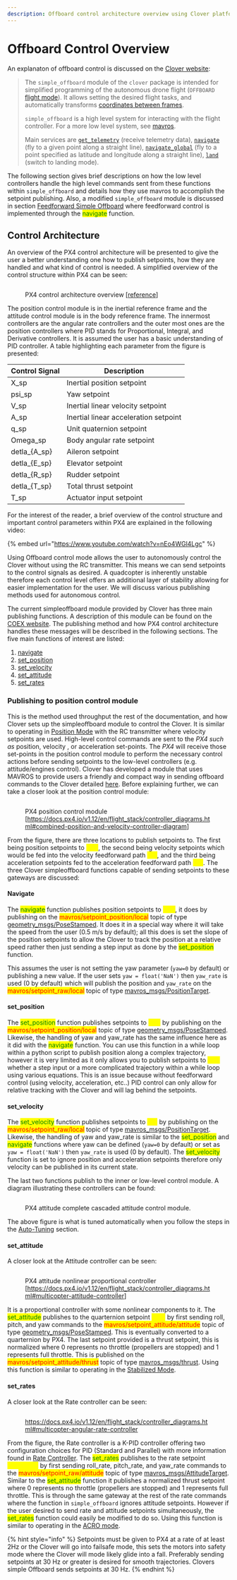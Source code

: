 ```yaml
---
description: Offboard control architecture overview using Clover platform
---
```


# Offboard Control Overview

An explanaton of offboard control is discussed on the [Clover website](https://clover.coex.tech/en/simple\_offboard.html#autonomous-flight):

> The `simple_offboard` module of the `clover` package is intended for simplified programming of the autonomous drone flight (`OFFBOARD` [flight mode](https://clover.coex.tech/en/modes.html)). It allows setting the desired flight tasks, and automatically transforms [coordinates between frames](https://clover.coex.tech/en/frames.html).
>
> `simple_offboard` is a high level system for interacting with the flight controller. For a more low level system, see [mavros](https://clover.coex.tech/en/mavros.html).
>
> Main services are [`get_telemetry`](https://clover.coex.tech/en/simple\_offboard.html#gettelemetry) (receive telemetry data), [`navigate`](https://clover.coex.tech/en/simple\_offboard.html#navigate) (fly to a given point along a straight line), [`navigate_global`](https://clover.coex.tech/en/simple\_offboard.html#navigateglobal) (fly to a point specified as latitude and longitude along a straight line), [`land`](https://clover.coex.tech/en/simple\_offboard.html#land) (switch to landing mode).

The following section gives brief descriptions on how the low level controllers handle the high level commands sent from these functions within `simple_offboard` and details how they use mavros to accomplish the setpoint publishing. Also, a modified `simple_offboard` module is discussed in section [Feedforward Simple Offboard](complex-trajectory-tracking/feedforward-simple-offboard.md) where feedforward control is implemented through the <mark style="color:green;">navigate</mark> function.

## Control Architecture

An overview of the PX4 control architecture will be presented to give the user a better understanding one how to publish setpoints, how they are handled and what kind of control is needed. A simplified overview of the control structure within PX4 can be seen:

<figure><img src="../../.gitbook/assets/px4_control_structure.jpg" alt=""><figcaption><p>PX4 control architecture overview [<a href="https://docs.px4.io/v1.12/en/flight_stack/controller_diagrams.html#multicopter-control-architecture">reference</a>]</p></figcaption></figure>

The position control module is in the inertial reference frame and the attitude control module is in the body reference frame. The innermost controllers are the angular rate controllers and the outer most ones are the position controllers where PID stands for Proportional, Integral, and Derivative controllers. It is assumed the user has a basic understanding of PID controller. A table highlighting each parameter from the figure is presented:

| Control Signal | Description                           |
| -------------- | ------------------------------------- |
| X\_sp          | Inertial position setpoint            |
| psi\_sp        | Yaw setpoint                          |
| V\_sp          | Inertial linear velocity setpoint     |
| A\_sp          | Inertial linear acceleration setpoint |
| q\_sp          | Unit quaternion setpoint              |
| Omega\_sp      | Body angular rate setpoint            |
| detla\_{A\_sp} | Aileron setpoint                      |
| detla\_{E\_sp} | Elevator setpoint                     |
| detla\_{R\_sp} | Rudder setpoint                       |
| detla\_{T\_sp} | Total thrust setpoint                 |
| T\_sp          | Actuator input setpoint               |

For the interest of the reader, a brief overview of the control structure and important control parameters within PX4 are explained in the following video:

{% embed url="https://www.youtube.com/watch?v=nEo4WGl4Lgc" %}

Using Offboard control mode allows the user to autonomously control the Clover without using the RC transmitter. This means we can send setpoints to the control signals as desired. A quadcopter is inherently unstable therefore each control level offers an additional layer of stability allowing for easier implementation for the user. We will discuss various publishing methods used for autonomous control.

The current simpleoffboard module provided by Clover has three main publishing functions. A description of this module can be found on the [COEX website](https://clover.coex.tech/en/simple\_offboard.html#autonomous-flight). The publishing method and how PX4 control architecture handles these messages will be described in the following sections. The five main functions of interest are listed:

1. [navigate](https://clover.coex.tech/en/simple\_offboard.html#navigate)
2. [set\_position](https://clover.coex.tech/en/simple\_offboard.html#setposition)
3. [set\_velocity](https://clover.coex.tech/en/simple\_offboard.html#setvelocity)
4. [set\_attitude](https://clover.coex.tech/en/simple\_offboard.html#setattitude)
5. [set\_rates](https://clover.coex.tech/en/simple\_offboard.html#setrates)

### Publishing to position control module

This is the method used throughput the rest of the documentation, and how Clover sets up the simpleoffboard module to control the Clover. It is similar to operating in [Position Mode](https://clover.coex.tech/en/modes.html#assisted-flight-modes) with the RC transmitter where velocity setpoints are used. High-level control commands are sent to the _PX4 such as_ position, velocity , or acceleration set-points. The _PX4_ will receive those set-points in the position control module to perform the necessary control actions before sending setpoints to the low-level controllers (e.g. attitude/engines control). Clover has developed a module that uses MAVROS to provide users a friendly and compact way in sending offboard commands to the Clover detailed [here](https://clover.coex.tech/en/simple\_offboard.html#autonomous-flight). Before explaining further, we can take a closer look at the position control module:

<figure><img src="../../.gitbook/assets/position_control_module.png" alt=""><figcaption><p>PX4 position control module [<a href="https://docs.px4.io/v1.12/en/flight_stack/controller_diagrams.html#combined-position-and-velocity-controller-diagram">https://docs.px4.io/v1.12/en/flight_stack/controller_diagrams.html#combined-position-and-velocity-controller-diagram</a>]</p></figcaption></figure>

From the figure, there are three locations to publish setpoints to. The first being position setpoints to <mark style="color:yellow;">r\_sp</mark>, the second being velocity setpoints which would be fed into the velocity feedforward path <mark style="color:yellow;">v\_ff</mark>, and the third being acceleration setpoints fed to the acceleration feedforward path <mark style="color:yellow;">a\_ff</mark>. The three Clover simpleoffboard functions capable of sending setpoints to these gateways are discussed:

#### Navigate

The <mark style="color:green;">navigate</mark> function publishes position setpoints to <mark style="color:yellow;">r\_sp</mark>, it does by publishing on the <mark style="color:red;">mavros/setpoint\_position/local</mark> topic of type [geometry\_msgs/PoseStamped](http://docs.ros.org/en/api/geometry\_msgs/html/msg/PoseStamped.html). It does it in a special way where it will take the speed from the user (0.5 m/s by default); all this does is set the slope of the position setpoints to allow the Clover to track the position at a relative speed rather then just sending a step input as done by the <mark style="color:green;">set\_position</mark> function.&#x20;

This assumes the user is not setting the yaw parameter (`yaw=0` by default) or publishing a new value. If the user sets `yaw = float('NaN')` then `yaw_rate` is used (0 by default) which will publish the position and `yaw_rate` on the <mark style="color:red;">mavros/setpoint\_raw/local</mark> topic of type [mavros\_msgs/PositionTarget](http://docs.ros.org/en/api/mavros\_msgs/html/msg/PositionTarget.html).&#x20;

#### set\_position

The <mark style="color:green;">set\_position</mark> function publishes setpoints to <mark style="color:yellow;">r\_sp</mark> by publishing on the <mark style="color:red;">mavros/setpoint\_position/local</mark> topic of type [geometry\_msgs/PoseStamped](http://docs.ros.org/en/api/geometry\_msgs/html/msg/PoseStamped.html). Likewise, the handling of yaw and yaw\_rate has the same influence here as it did with the <mark style="color:green;">navigate</mark> function. You can use this function in a while loop within a python script to publish position along a complex trajectory, however it is very limited as it only allows you to publish setpoints to <mark style="color:yellow;">r\_sp</mark> whether a step input or a more complicated trajectory within a while loop using various equations. This is an issue because without feedforward control (using velocity, acceleration, etc..) PID control can only allow for relative tracking with the Clover and will lag behind the setpoints.

#### set\_velocity

The <mark style="color:green;">set\_velocity</mark> function publishes setpoints to <mark style="color:yellow;">v\_ff</mark> by publishing on the <mark style="color:red;">mavros/setpoint\_raw/local</mark> topic of type [mavros\_msgs/PositionTarget](http://docs.ros.org/en/api/mavros\_msgs/html/msg/PositionTarget.html). Likewise, the handling of yaw and yaw\_rate is similar to the <mark style="color:green;">set\_position</mark> and <mark style="color:green;">navigate</mark> functions where yaw can be defined (`yaw=0` by default) or set as `yaw = float('NaN')` then `yaw_rate` is used (0 by default). The <mark style="color:green;">set\_velocity</mark> function is set to ignore position and acceleration setpoints therefore only velocity can be published in its current state.

The last two functions publish to the inner or low-level control module. A diagram illustrating these controllers can be found:

<figure><img src="../../.gitbook/assets/control_diagram.png" alt=""><figcaption><p>PX4 attitude complete cascaded attitude control module.</p></figcaption></figure>

The above figure is what is tuned automatically when you follow the steps in the [Auto-Tuning](../auto-tuning/) section.

#### set\_attitude

A closer look at the Attitude controller can be seen:

<figure><img src="../../.gitbook/assets/mc_attitude.jpg" alt=""><figcaption><p>PX4 attitude nonlinear proportional controller [<a href="https://docs.px4.io/v1.12/en/flight_stack/controller_diagrams.html#multicopter-attitude-controller">https://docs.px4.io/v1.12/en/flight_stack/controller_diagrams.html#multicopter-attitude-controller</a>]</p></figcaption></figure>

It is a proportional controller with some nonlinear components to it. The <mark style="color:green;">set\_attitude</mark> publishes to the quarternion setpoint <mark style="color:yellow;">q\_sp</mark> by first sending  roll, pitch, and yaw commands to the <mark style="color:red;">mavros/setpoint\_attitude/attitude</mark> topic of type [geometry\_msgs/PoseStamped](http://docs.ros.org/en/api/geometry\_msgs/html/msg/PoseStamped.html). This is eventually converted to a quarternion by PX4. The last setpoint provided is a thrust setpoint, this is normalized where 0 represents no throttle (propellers are stopped) and 1 represents full throttle. This is published on the <mark style="color:red;">mavros/setpoint\_attitude/thrust</mark> topic of type [mavros\_msgs/thrust](http://docs.ros.org/en/api/mavros\_msgs/html/msg/Thrust.html). Using this function is similar to operating in the [Stabilized Mode](https://clover.coex.tech/en/modes.html#manual-control).&#x20;

#### set\_rates

A closer look at the Rate controller can be seen:

<figure><img src="../../.gitbook/assets/mc_angular_rate_diagram.jpg" alt=""><figcaption><p><a href="https://docs.px4.io/v1.12/en/flight_stack/controller_diagrams.html#multicopter-angular-rate-controller">https://docs.px4.io/v1.12/en/flight_stack/controller_diagrams.html#multicopter-angular-rate-controller</a></p></figcaption></figure>

From the figure, the Rate controller is a K-PID controller offering two configuration choices for PID (Standard and Parallel) with more information found in [Rate Controller](https://docs.px4.io/v1.12/en/config\_mc/pid\_tuning\_guide\_multicopter.html#rate-controller). The <mark style="color:green;">set\_rates</mark> publishes to the rate setpoint <mark style="color:yellow;">Omega\_sp</mark> by first sending  roll\_rate, pitch\_rate, and yaw\_rate commands to the <mark style="color:red;">mavros/setpoint\_raw/attitude</mark> topic of type [mavros\_msgs/AttitudeTarget](http://docs.ros.org/en/api/mavros\_msgs/html/msg/AttitudeTarget.html). Similar to the <mark style="color:green;">set\_attitude</mark> function it publishes a normalized thrust setpoint where 0 represents no throttle (propellers are stopped) and 1 represents full throttle. This is through the same gateway at the rest of the rate commands where the function in `simple_offboard` ignores attitude setpoints. However if the user desired to send rate and attitude setpoints simultaneously, the <mark style="color:green;">set\_rates</mark> function could easily be modified to do so. Using this function is similar to operating in the [ACRO mode](https://clover.coex.tech/en/modes.html).

{% hint style="info" %}
Setpoints must be given to PX4 at a rate of at least 2Hz or the Clover will go into failsafe mode, this sets the motors into safety mode where the Clover will mode likely glide into a fall. Preferably sending setpoints at 30 Hz or greater is desired for smooth trajectories. Clovers simple Offboard sends setpoints at 30 Hz.
{% endhint %}
